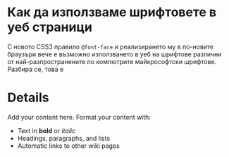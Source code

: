 # Как да използваме шрифтовете в уеб страници #

С новото CSS3 правило `@font-face` и реализирането му в по-новите браузъри вече е възможно използването в уеб на шрифтове различни от най-разпространените по компютрите майкрософтски шрифтове. Разбира се, това е

# Details #

Add your content here.  Format your content with:
  * Text in **bold** or _italic_
  * Headings, paragraphs, and lists
  * Automatic links to other wiki pages